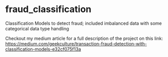 # fraud_classification
Classification Models to detect fraud; included imbalanced data with some categorical data type handling

Checkout my medium article for a full description of the project on this link: https://medium.com/geekculture/transaction-fraud-detection-with-classification-models-e32cf075f13a
